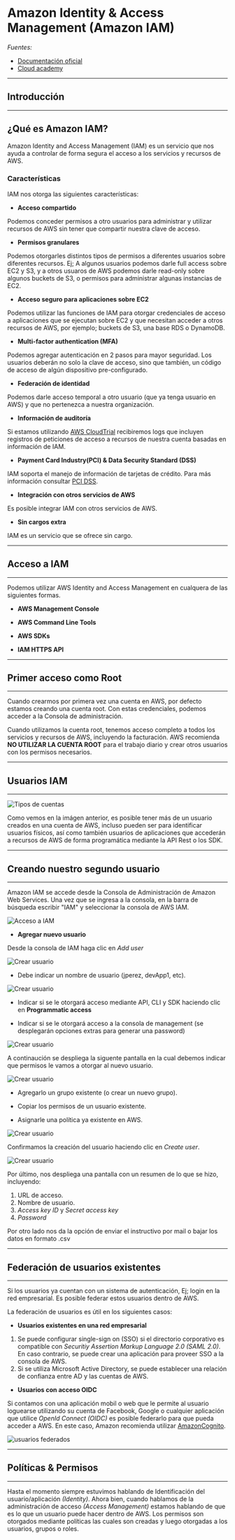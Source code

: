 Amazon Identity & Access Management (Amazon IAM)
===

*Fuentes:*
- [Documentación oficial](https://aws.amazon.com/iam)
- [Cloud academy](https://cloudacademy.com/amazon-web-services/overview-of-aws-identity-and-access-management-iam-course/)

---
## Introducción
---
¿Qué es Amazon IAM?      
---
Amazon Identity and Access Management (IAM) es un servicio que nos ayuda a controlar de forma segura el acceso a los servicios y recursos de AWS. 

### Características

IAM nos otorga las siguientes características:

* **Acceso compartido**

Podemos conceder permisos a otro usuarios para administrar y utilizar recursos de AWS sin tener que compartir nuestra clave de acceso.

* **Permisos granulares**

Podemos otorgarles distintos tipos de permisos a diferentes usuarios sobre diferentes recursos. Ej; A algunos usuarios podemos darle full access sobre EC2 y S3, y a otros usuaros de AWS podemos darle read-only sobre algunos buckets de S3, o permisos para administrar algunas instancias de EC2.

* **Acceso seguro para aplicaciones sobre EC2**

Podemos utilizar las funciones de IAM para otorgar credenciales de acceso a aplicaciones que se ejecutan sobre EC2 y que necesitan acceder a otros recursos de AWS, por ejemplo; buckets de S3, una base RDS o DynamoDB.

* **Multi-factor authentication (MFA)**

Podemos agregar autenticación en 2 pasos para mayor seguridad. Los usuarios deberán no solo la clave de acceso, sino que también, un código de acceso de algún dispositivo pre-configurado.

* **Federación de identidad**

Podemos darle acceso temporal a otro usuario (que ya tenga usuario en AWS) y que no pertenezca a nuestra organización.

* **Información de auditoría**

Si estamos utilizando [AWS CloudTrial](https://aws.amazon.com/es/cloudtrail/) recibiremos logs que incluyen registros de peticiones de acceso a recursos de nuestra cuenta basadas en información de IAM.

* **Payment Card Industry(PCI) & Data Security Standard (DSS)**

IAM soporta el manejo de información de tarjetas de crédito. Para más información consultar [PCI DSS](https://aws.amazon.com/es/compliance/pci-dss-level-1-faqs/).

* **Integración con otros servicios de AWS**

Es posible integrar IAM con otros servicios de AWS.

* **Sin cargos extra**

IAM es un servicio que se ofrece sin cargo.

---
## Acceso a IAM
---

Podemos utilizar AWS Identity and Access Management en cualquera de las siguientes formas.

* **AWS Management Console**

* **AWS Command Line Tools**

* **AWS SDKs**

* **IAM HTTPS API**


---
## Primer acceso como Root
---

Cuando crearmos por primera vez una cuenta en AWS, por defecto estamos creando una cuenta root. Con estas credenciales, podemos acceder a la Consola de administración.

Cuando utilizamos la cuenta root, tenemos acceso completo a todos los servicios y recursos de AWS, incluyendo la facturación. AWS recomienda **NO UTILIZAR LA CUENTA ROOT** para el trabajo diario y crear otros usuarios con los permisos necesarios.


---
## Usuarios IAM
---

![Tipos de cuentas](images/IAM_users.png)

Como vemos en la imágen anterior, es posible tener más de un usuario creados en una cuenta de AWS, incluso pueden ser para identificar usuarios físicos, así como también usuarios de aplicaciones que accederán a recursos de AWS de forma programática mediante la API Rest o los SDK.

---
## Creando nuestro segundo usuario
---

Amazon IAM se accede desde la Consola de Administración de Amazon Web Services. Una vez que se ingresa a la consola, en la barra de búsqueda escribir "IAM" y seleccionar la consola de AWS IAM.

![Acceso a IAM](images/IAM_access.png)

* **Agregar nuevo usuario**

Desde la consola de IAM haga clic en _Add user_

![Crear usuario](images/IAM_user1.png)

* Debe indicar un nombre de usuario (jperez, devApp1, etc).

![Crear usuario](images/IAM_user2.png)


* Indicar si se le otorgará acceso mediante API, CLI y SDK haciendo clic en **Programmatic access**

* Indicar si se le otorgará acceso a la consola de management (se desplegarán opciones extras para generar una password)

![Crear usuario](images/IAM_user3.png)

A continaución se despliega la siguente pantalla en la cual debemos indicar que permisos le vamos a otorgar al nuevo usuario.

![Crear usuario](images/IAM_user4.png)

* Agregarlo  un grupo existente (o crear un nuevo grupo).

* Copiar los permisos de un usuario existente.

* Asignarle una política ya existente en AWS.

![Crear usuario](images/IAM_user5.png)

Confirmamos la creación del usuario haciendo clic en _Create user_.


![Crear usuario](images/IAM_user6.png)

Por último, nos despliega una pantalla con un resumen de lo que se hizo, incluyendo:

1. URL de acceso.
2. Nombre de usuario.
3. _Access key ID_ y _Secret access key_
4. _Password_

Por otro lado nos da la opción de enviar el instructivo por mail o bajar los datos en formato .csv



















---
## Federación de usuarios existentes
---
Si los usuarios ya cuentan con un sistema de autenticación, Ej; login en la red empresarial. Es posible federar estos usuarios dentro de AWS.

La federación de usuarios es útil en los siguientes casos:

* **Usuarios existentes en una red empresarial**

1. Se puede configurar single-sign on (SSO) si el directorio corporativo es compatible con _Securitiy Assertion Markup Language 2.0 (SAML 2.0)_. En caso contrario, se puede crear una aplicación para proveer SSO a la consola de AWS.
2. Si se utiliza Microsoft Active Directory, se puede establecer una relación de confianza entre AD y las cuentas de AWS.

* **Usuarios con acceso OIDC** 

Si contamos con una aplicación mobil o web que le permite al usuario loguearse utilizando su cuenta de Facebook, Google o cualquier aplicación que utilice _OpenId Connect (OIDC)_ es posible federarlo para que pueda acceder a AWS. En este caso, Amazon recomienda utilizar [AmazonCognito](https://aws.amazon.com/es/cognito/).

![usuarios federados](images/IAM_federation.png)


---
## Políticas & Permisos
---

Hasta el momento siempre estuvimos hablando de Identificación del usuario/aplicación _(Identity)_. Ahora bien, cuando hablamos de la administración de acceso _(Access Management)_ estamos hablando de que es lo que un usuario puede hacer dentro de AWS. Los permisos son otorgados mediante políticas las cuales son creadas y luego otorgadas a los usuarios, grupos o roles.

